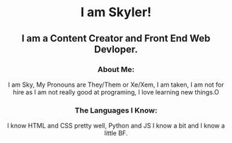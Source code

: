 <h1 align="center">I am Skyler!</h1>
<h2 align="center">I am a Content Creator and Front End Web Devloper.</h2>

<div align="center">

<h3>About Me:</h3>
<p>I am Sky, My Pronouns are They/Them or Xe/Xem, I am taken, I am not for hire as I am not really good at programing, I love learning new things.O</p>

<h3>The Languages I Know:</h3>
<p> I know HTML and CSS pretty well, Python and JS I know a bit and I know a little BF.</p>

<div>